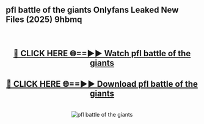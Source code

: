 <h2>pfl battle of the giants Onlyfans Leaked New Files (2025) 9hbmq</h2>
<br>
<div align="center">
<h2><a href="https://mediafiles.top/pfl_battle_of_the_giants&ref=git" rel="nofollow">🔴 CLICK HERE 🌐==►► Watch pfl battle of the giants</a></h2>
<h2><a href="https://mediafiles.top/pfl_battle_of_the_giants&ref=git" rel="nofollow">🔴 CLICK HERE 🌐==►► Download pfl battle of the giants</a></h2>
<br>
<a href="https://mediafiles.top/pfl_battle_of_the_giants&ref=git" rel="nofollow" data-target="animated-image.originalLink"><img src="https://i.ibb.co.com/xMMVF88/686577567.gif" alt="pfl battle of the giants" style="max-width: 100%; display: inline-block;" data-target="animated-image.originalImage"></a>
</div>
<br>
<br>